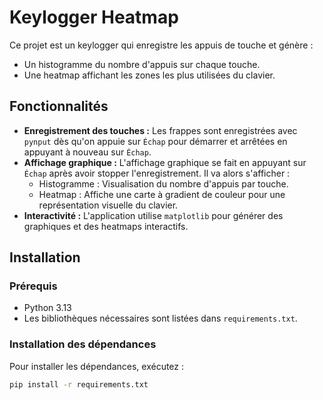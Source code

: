 # Keylogger Heatmap

Ce projet est un keylogger qui enregistre les appuis de touche et génère :
- Un histogramme du nombre d'appuis sur chaque touche.
- Une heatmap affichant les zones les plus utilisées du clavier.

## Fonctionnalités

- **Enregistrement des touches :** Les frappes sont enregistrées avec `pynput` dès qu'on appuie sur `Échap` pour démarrer et arrêtées en appuyant à nouveau sur `Échap`.
- **Affichage graphique :** L'affichage graphique se fait en appuyant sur `Échap` après avoir stopper l'enregistrement. Il va alors s'afficher :
  - Histogramme : Visualisation du nombre d'appuis par touche.
  - Heatmap : Affiche une carte à gradient de couleur pour une représentation visuelle du clavier.
- **Interactivité :** L'application utilise `matplotlib`  pour générer des graphiques et des heatmaps interactifs.

## Installation

### Prérequis

- Python 3.13
- Les bibliothèques nécessaires sont listées dans `requirements.txt`.

### Installation des dépendances

Pour installer les dépendances, exécutez :

```bash
pip install -r requirements.txt
